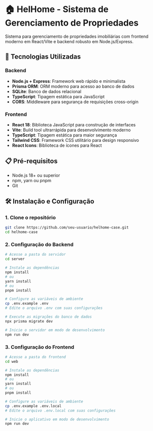 # 🏠 HelHome - Sistema de Gerenciamento de Propriedades

Sistema para gerenciamento de propriedades imobiliárias com frontend moderno em React/Vite e backend robusto em Node.js/Express.

## 🚀 Tecnologias Utilizadas

### Backend
- **Node.js + Express**: Framework web rápido e minimalista
- **Prisma ORM**: ORM moderno para acesso ao banco de dados
- **SQLite**: Banco de dados relacional
- **TypeScript**: Tipagem estática para JavaScript
- **CORS**: Middleware para segurança de requisições cross-origin

### Frontend
- **React 18**: Biblioteca JavaScript para construção de interfaces
- **Vite**: Build tool ultrarrápida para desenvolvimento moderno
- **TypeScript**: Tipagem estática para maior segurança
- **Tailwind CSS**: Framework CSS utilitário para design responsivo
- **React Icons**: Biblioteca de ícones para React

## 📋 Pré-requisitos

- Node.js 18+ ou superior
- npm, yarn ou pnpm
- Git

## 🛠️ Instalação e Configuração

### 1. Clone o repositório
```bash
git clone https://github.com/seu-usuario/helhome-case.git
cd helhome-case
```

### 2. Configuração do Backend
```bash
# Acesse a pasta do servidor
cd server

# Instale as dependências
npm install
# ou
yarn install
# ou
pnpm install

# Configure as variáveis de ambiente
cp .env.example .env
# Edite o arquivo .env com suas configurações

# Execute as migrações do banco de dados
npx prisma migrate dev

# Inicie o servidor em modo de desenvolvimento
npm run dev
```

### 3. Configuração do Frontend
```bash
# Acesse a pasta do frontend
cd web

# Instale as dependências
npm install
# ou
yarn install
# ou
pnpm install

# Configure as variáveis de ambiente
cp .env.example .env.local
# Edite o arquivo .env.local com suas configurações

# Inicie o aplicativo em modo de desenvolvimento
npm run dev
```

